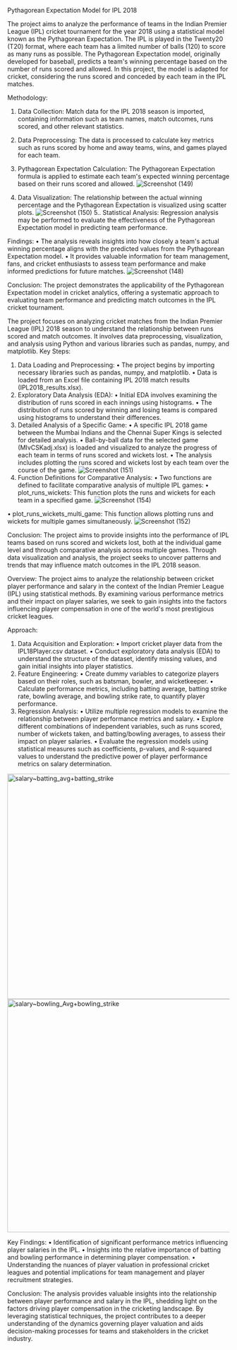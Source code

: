 Pythagorean Expectation Model for IPL 2018

The project aims to analyze the performance of teams in the Indian Premier League (IPL) cricket tournament for the year 2018 using a statistical model known as the Pythagorean Expectation. The IPL is played in the Twenty20 (T20) format, where each team has a limited number of balls (120) to score as many runs as possible.
The Pythagorean Expectation model, originally developed for baseball, predicts a team's winning percentage based on the number of runs scored and allowed. In this project, the model is adapted for cricket, considering the runs scored and conceded by each team in the IPL matches.

Methodology:
1.	Data Collection: Match data for the IPL 2018 season is imported, containing information such as team names, match outcomes, runs scored, and other relevant statistics.
2.	Data Preprocessing: The data is processed to calculate key metrics such as runs scored by home and away teams, wins, and games played for each team.
3.	Pythagorean Expectation Calculation: The Pythagorean Expectation formula is applied to estimate each team's expected winning percentage based on their runs scored and allowed.
   ![Screenshot (149)](https://github.com/Vishwajeet0830/CricAnalysis/assets/73867969/49ec972a-94ba-411d-b99f-bbb32dccab2d)

4.	Data Visualization: The relationship between the actual winning percentage and the Pythagorean Expectation is visualized using scatter plots.
![Screenshot (150)](https://github.com/Vishwajeet0830/CricAnalysis/assets/73867969/2d1df9aa-4376-4959-815f-bc0eeb7788c2)
5..	Statistical Analysis: Regression analysis may be performed to evaluate the effectiveness of the Pythagorean Expectation model in predicting team performance.
   
Findings:
•	The analysis reveals insights into how closely a team's actual winning percentage aligns with the predicted values from the Pythagorean Expectation model.
•	It provides valuable information for team management, fans, and cricket enthusiasts to assess team performance and make informed predictions for future matches.
![Screenshot (148)](https://github.com/Vishwajeet0830/CricAnalysis/assets/73867969/b01123ff-c441-4288-9e18-e433f0afe317)


Conclusion:
The project demonstrates the applicability of the Pythagorean Expectation model in cricket analytics, offering a systematic approach to evaluating team performance and predicting match outcomes in the IPL cricket tournament.



The project focuses on analyzing cricket matches from the Indian Premier League (IPL) 2018 season to understand the relationship between runs scored and match outcomes. It involves data preprocessing, visualization, and analysis using Python and various libraries such as pandas, numpy, and matplotlib.
Key Steps:
1.	Data Loading and Preprocessing:
•	The project begins by importing necessary libraries such as pandas, numpy, and matplotlib.
•	Data is loaded from an Excel file containing IPL 2018 match results (IPL2018_results.xlsx).
2.	Exploratory Data Analysis (EDA):
•	Initial EDA involves examining the distribution of runs scored in each innings using histograms.
•	The distribution of runs scored by winning and losing teams is compared using histograms to understand their differences.
3.	Detailed Analysis of a Specific Game:
•	A specific IPL 2018 game between the Mumbai Indians and the Chennai Super Kings is selected for detailed analysis.
•	Ball-by-ball data for the selected game (MIvCSKadj.xlsx) is loaded and visualized to analyze the progress of each team in terms of runs scored and wickets lost.
•	The analysis includes plotting the runs scored and wickets lost by each team over the course of the game.
![Screenshot (151)](https://github.com/Vishwajeet0830/CricAnalysis/assets/73867969/d59bf6f9-9118-4d20-8098-259851d7d568)
5.	Function Definitions for Comparative Analysis:
•	Two functions are defined to facilitate comparative analysis of multiple IPL games:
•	plot_runs_wickets: This function plots the runs and wickets for each team in a specified game.
![Screenshot (154)](https://github.com/Vishwajeet0830/CricAnalysis/assets/73867969/e45280d1-0a46-4b60-817a-41536e3f6ad7)

•	plot_runs_wickets_multi_game: This function allows plotting runs and wickets for multiple games simultaneously.
![Screenshot (152)](https://github.com/Vishwajeet0830/CricAnalysis/assets/73867969/0ad95d06-0ee3-44a5-8812-f625d2e82bc5)


Conclusion: The project aims to provide insights into the performance of IPL teams based on runs scored and wickets lost, both at the individual game level and through comparative analysis across multiple games. Through data visualization and analysis, the project seeks to uncover patterns and trends that may influence match outcomes in the IPL 2018 season.


Overview: The project aims to analyze the relationship between cricket player performance and salary in the context of the Indian Premier League (IPL) using statistical methods. By examining various performance metrics and their impact on player salaries, we seek to gain insights into the factors influencing player compensation in one of the world's most prestigious cricket leagues.

Approach:
1.	Data Acquisition and Exploration:
•	Import cricket player data from the IPL18Player.csv dataset.
•	Conduct exploratory data analysis (EDA) to understand the structure of the dataset, identify missing values, and gain initial insights into player statistics.
2.	Feature Engineering:
•	Create dummy variables to categorize players based on their roles, such as batsman, bowler, and wicketkeeper.
•	Calculate performance metrics, including batting average, batting strike rate, bowling average, and bowling strike rate, to quantify player performance.
3.	Regression Analysis:
•	Utilize multiple regression models to examine the relationship between player performance metrics and salary.
•	Explore different combinations of independent variables, such as runs scored, number of wickets taken, and batting/bowling averages, to assess their impact on player salaries.
•	Evaluate the regression models using statistical measures such as coefficients, p-values, and R-squared values to understand the predictive power of player performance metrics on salary determination.

<img width="510" alt="salary~batting_avg+batting_strike" src="https://github.com/Vishwajeet0830/CricAnalysis/assets/73867969/9fd6315a-ea3a-4d5b-8ad1-57cd64ac335a">


<img width="528" alt="salary~bowling_Avg+bowling_strike" src="https://github.com/Vishwajeet0830/CricAnalysis/assets/73867969/06ab28f6-867a-495b-880b-6d5e3a45f047">


Key Findings:
•	Identification of significant performance metrics influencing player salaries in the IPL.
•	Insights into the relative importance of batting and bowling performance in determining player compensation.
•	Understanding the nuances of player valuation in professional cricket leagues and potential implications for team management and player recruitment strategies.

Conclusion: The analysis provides valuable insights into the relationship between player performance and salary in the IPL, shedding light on the factors driving player compensation in the cricketing landscape. By leveraging statistical techniques, the project contributes to a deeper understanding of the dynamics governing player valuation and aids decision-making processes for teams and stakeholders in the cricket industry.

